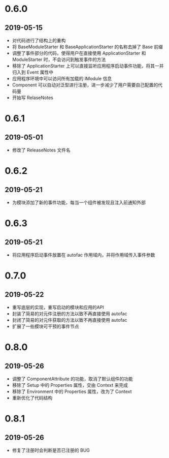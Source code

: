 ﻿# 0.6.0

## 2019-05-15

* 对代码进行了结构上的重构
* 将 BaseModuleStarter 和 BaseApplicationStarter 的名称去掉了 Base 前缀
* 调整了事件部分的代码，使得用户在直接使用 ApplicationStarter 和 ModuleStarter 时，不会访问到触发事件的方法
* 移除了 ApplicationStarter 上可以直接监听应用程序启动事件功能，将其一并归入到 Event 属性中
* 应用程序环境中可以访问所有加载的 IModule 信息
* Component 可以自动对泛型进行注册，进一步减少了用户需要自己配置的代码量
* 开始写 RelaseNotes

# 0.6.1

## 2019-05-01

* 修改了 ReleaseNotes 文件名

# 0.6.2

## 2019-05-21

* 为模块添加了新的事件功能，每当一个组件被发现且注入前通知外部

# 0.6.3

## 2019-05-21

* 将应用程序启动事件放置在 autofac 作用域内，并将作用域传入事件参数

# 0.7.0

## 2019-05-22

* 重写底层的实现，重写启动的模块和应用的API
* 封装了简易的对元件注册的方法以致不再直接使用 autofac
* 封闭了简易的对元件获取的方法以致不再直接使用 autofac
* 扩展了一些模块可干预的事件节点

# 0.8.0

## 2019-05-26

* 调整了 ComponentAttribute 的功能，取消了默认组件的功能
* 移除了 Setup 中的 Properties 属性，交由 Context 来完成
* 移除了 Environment 中的 Properties 属性，改为了 Context
* 重新优化了代码结构

# 0.8.1

## 2019-05-26

* 修复了注册时会判断是否已注册的 BUG
